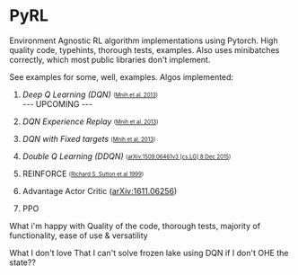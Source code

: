 # PyRL
Environment Agnostic RL algorithm implementations using Pytorch. High quality code, typehints, thorough tests, examples.
Also uses minibatches correctly, which most public libraries don't implement.


See examples for some, well, examples. Algos implemented:

1. *Deep Q Learning (DQN)* <sub><sup> ([Mnih et al. 2013](https://arxiv.org/pdf/1312.5602.pdf)) </sup></sub>  
 --- UPCOMING ---
2. *DQN Experience Replay*  <sub><sup> ([Mnih et al. 2013](https://arxiv.org/pdf/1312.5602.pdf)) </sup></sub> 
3. *DQN with Fixed targets* <sub><sup>([Mnih et al. 2013](https://arxiv.org/pdf/1312.5602.pdf)) </sup></sub> 
4. *Double Q Learning (DDQN)* <sub><sup> ([arXiv:1509.06461v3 [cs.LG] 8 Dec 2015](https://arxiv.org/pdf/1509.06461v3.pdf)) </sup></sub>   
5. REINFORCE <sub><sup> ([Richard S. Sutton et al 1999](https://proceedings.neurips.cc/paper/1999/file/464d828b85b0bed98e80ade0a5c43b0f-Paper.pdf))
6. Advantage Actor Critic ([arXiv:1611.06256](https://arxiv.org/abs/1611.06256))

3. PPO

What i'm happy with
Quality of the code, thorough tests, majority of functionality, ease of use & versatility

What I don't love
That I can't solve frozen lake using DQN if I don't OHE the state??